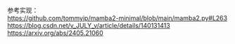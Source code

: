 参考实现：  
https://github.com/tommyip/mamba2-minimal/blob/main/mamba2.py#L263  
https://blog.csdn.net/v_JULY_v/article/details/140131413  
https://arxiv.org/abs/2405.21060  
